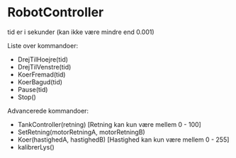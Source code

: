 # RobotController

tid er i sekunder (kan ikke være mindre end 0.001)

Liste over kommandoer:
- DrejTilHoejre(tid)
- DrejTilVenstre(tid)
- KoerFremad(tid)
- KoerBagud(tid)
- Pause(tid)
- Stop()

Advancerede kommandoer:
- TankController(retning) [Retning kan kun være mellem 0 - 100]
- SetRetning(motorRetningA, motorRetningB)
- Koer(hastighedA, hastighedB) [Hastighed kan kun være mellem 0 - 255]
- kalibrerLys()
